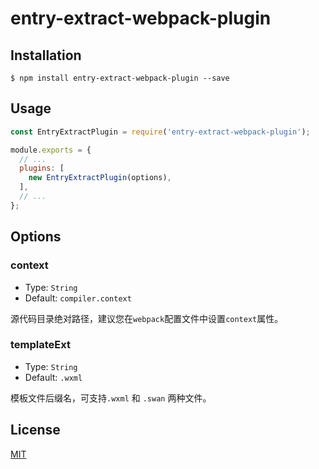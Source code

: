 # entry-extract-webpack-plugin

## Installation

```shell
$ npm install entry-extract-webpack-plugin --save
```

## Usage

```javascript
const EntryExtractPlugin = require('entry-extract-webpack-plugin');

module.exports = {
  // ...
  plugins: [
    new EntryExtractPlugin(options),
  ],
  // ...
};
```

## Options

### context

* Type: `String`
* Default: `compiler.context`

源代码目录绝对路径，建议您在`webpack`配置文件中设置`context`属性。

### templateExt

* Type:  `String`
* Default: `.wxml`

模板文件后缀名，可支持`.wxml` 和 `.swan` 两种文件。

## License

[MIT](https://github.com/Oc-master/entry-extract-webpack-plugin/blob/master/LICENSE)
